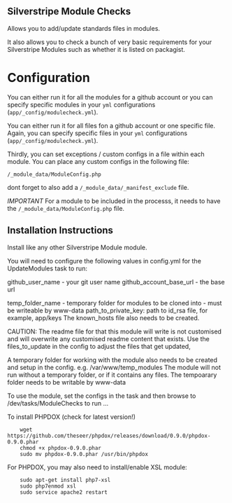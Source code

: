 ## Silverstripe Module Checks ##

Allows you to add/update standards files in modules.

It also allows you to check a bunch of
very basic requirements for your Silverstripe Modules
such as whether it is listed on packagist.

# Configuration

You can either run it for all the modules for a github account
or you can specify specific modules in your `yml` configurations
(`app/_config/modulecheck.yml`).

You can either run it for all files fon a github account or one specific file. Again,
you can specify specific files in your `yml` configurations
(`app/_config/modulecheck.yml`).

Thirdly, you can set exceptions / custom configs in a file within each module. You can place any custom configs in the following file:

`/_module_data/ModuleConfig.php`

dont forget to also add a `/_module_data/_manifest_exclude` file.

_IMPORTANT_
For a module to be included in the processs, it needs to have the
`/_module_data/ModuleConfig.php` file.


## Installation Instructions ##

Install like any
other Silverstripe Module module.

You will need to configure the following values in config.yml
for the UpdateModules task to run:

  github_user_name - your git user name
  github_account_base_url - the base url

  temp_folder_name - temporary folder for modules to be cloned into - must be writeable by www-data
  path_to_private_key: path to id_rsa file, for example, app/keys
  The known_hosts file also needs to be created.

CAUTION: The readme file for that this module will write is not customised
and will overwrite any customised readme content that exists. Use the
files_to_update in the config to adjust the files that get updated,


A temporary folder for working with the module also needs
to be created and setup in the config. e.g. /var/www/temp_modules
The module will not run without a temporary folder, or
if it contains any files. The tempoarary folder needs to be writable
by www-data

To use the module, set the configs in the task and
then browse to /dev/tasks/ModuleChecks to run ...

To install PHPDOX (check for latest version!)

```
    wget https://github.com/theseer/phpdox/releases/download/0.9.0/phpdox-0.9.0.phar
    chmod +x phpdox-0.9.0.phar
    sudo mv phpdox-0.9.0.phar /usr/bin/phpdox
```

For PHPDOX, you may also need to install/enable XSL module:

```
    sudo apt-get install php7-xsl
    sudo php7enmod xsl
    sudo service apache2 restart
```
